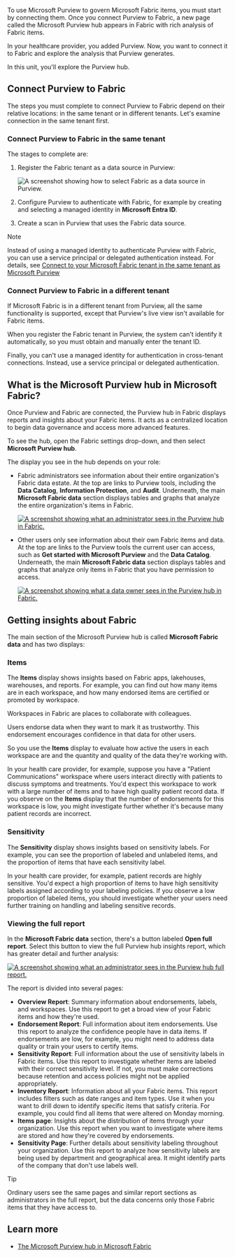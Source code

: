 To use Microsoft Purview to govern Microsoft Fabric items, you must start by connecting them. Once you connect Purview to Fabric, a new page called the Microsoft Purview hub appears in Fabric with rich analysis of Fabric items.

In your healthcare provider, you added Purview. Now, you want to connect it to Fabric and explore the analysis that Purview generates.

In this unit, you'll explore the Purview hub.

## Connect Purview to Fabric

The steps you must complete to connect Purview to Fabric depend on their relative locations: in the same tenant or in different tenants. Let's examine connection in the same tenant first.

### Connect Purview to Fabric in the same tenant

The stages to complete are:

1. Register the Fabric tenant as a data source in Purview:

    ![A screenshot showing how to select Fabric as a data source in Purview.](../media/select-fabric-data-source.png)

1. Configure Purview to authenticate with Fabric, for example by creating and selecting a managed identity in **Microsoft Entra ID**.
1. Create a scan in Purview that uses the Fabric data source.

> [!NOTE]
> Instead of using a managed identity to authenticate Purview with Fabric, you can use a service principal or delegated authentication instead. For details, see [Connect to your Microsoft Fabric tenant in the same tenant as Microsoft Purview](/purview/register-scan-fabric-tenant?context=%2Ffabric%2Fgovernance%2Fcontext%2Fcontext-purview&tabs=Scenario1#configure-credentials-for-scans-in-microsoft-purview)

### Connect Purview to Fabric in a different tenant

If Microsoft Fabric is in a different tenant from Purview, all the same functionality is supported, except that Purview's live view isn't available for Fabric items.

When you register the Fabric tenant in Purview, the system can't identify it automatically, so you must obtain and manually enter the tenant ID.

Finally, you can't use a managed identity for authentication in cross-tenant connections. Instead, use a service principal or delegated authentication.

## What is the Microsoft Purview hub in Microsoft Fabric?

Once Purview and Fabric are connected, the Purview hub in Fabric displays reports and insights about your Fabric items. It acts as a centralized location to begin data governance and access more advanced features.

To see the hub, open the Fabric settings drop-down, and then select **Microsoft Purview hub**.

The display you see in the hub depends on your role:

- Fabric administrators see information about their entire organization's Fabric data estate. At the top are links to Purview tools, including the **Data Catalog**, **Information Protection**, and **Audit**. Underneath, the main **Microsoft Fabric data** section displays tables and graphs that analyze the entire organization's items in Fabric.

    [![A screenshot showing what an administrator sees in the Purview hub in Fabric.](../media/microsoft-purview-hub-general-admin-view.png)](../media/microsoft-purview-hub-general-admin-view.png)

- Other users only see information about their own Fabric items and data. At the top are links to the Purview tools the current user can access, such as **Get started with Microsoft Purview** and the **Data Catalog**. Underneath, the main **Microsoft Fabric data** section displays tables and graphs that analyze only items in Fabric that you have permission to access.

    [![A screenshot showing what a data owner sees in the Purview hub in Fabric.](../media/microsoft-purview-hub-general-data-owner-view.png)](../media/microsoft-purview-hub-general-data-owner-view.png)

## Getting insights about Fabric

The main section of the Microsoft Purview hub is called **Microsoft Fabric data** and has two displays:

### Items

The **Items** display shows insights based on Fabric apps, lakehouses, warehouses, and reports. For example, you can find out how many items are in each workspace, and how many endorsed items are certified or promoted by workspace.

Workspaces in Fabric are places to collaborate with colleagues.

Users endorse data when they want to mark it as trustworthy. This endorsement encourages confidence in that data for other users.

So you use the **Items** display to evaluate how active the users in each workspace are and the quantity and quality of the data they're working with.

In your health care provider, for example, suppose you have a "Patient Communications" workspace where users interact directly with patients to discuss symptoms and treatments. You'd expect this workspace to work with a large number of items and to have high quality patient record data. If you observe on the **Items** display that the number of endorsements for this workspace is low, you might investigate further whether it's because many patient records are incorrect.

### Sensitivity

The **Sensitivity** display shows insights based on sensitivity labels. For example, you can see the proportion of labeled and unlabeled items, and the proportion of items that have each sensitivity label.

In your health care provider, for example, patient records are highly sensitive. You'd expect a high proportion of items to have high sensitivity labels assigned according to your labeling policies. If you observe a low proportion of labeled items, you should investigate whether your users need further training on handling and labeling sensitive records.

### Viewing the full report

In the **Microsoft Fabric data** section, there's a button labeled **Open full report**. Select this button to view the full Purview hub insights report, which has greater detail and further analysis:

[![A screenshot showing what an administrator sees in the Purview hub full report.](../media/microsoft-purview-hub-full-report-admin.png)](../media/microsoft-purview-hub-full-report-admin.png)

The report is divided into several pages:

- **Overview Report**: Summary information about endorsements, labels, and workspaces. Use this report to get a broad view of your Fabric items and how they're used.
- **Endorsement Report**: Full information about item endorsements. Use this report to analyze the confidence people have in data items. If endorsements are low, for example, you might need to address data quality or train your users to certify items.
- **Sensitivity Report**: Full information about the use of sensitivity labels in Fabric items. Use this report to investigate whether items are labeled with their correct sensitivity level. If not, you must make corrections because retention and access policies might not be applied appropriately.
- **Inventory Report**: Information about all your Fabric items. This report includes filters such as date ranges and item types. Use it when you want to drill down to identify specific items that satisfy criteria. For example, you could find all items that were altered on Monday morning.
- **Items page**: Insights about the distribution of items through your organization. Use this report when you want to investigate where items are stored and how they're covered by endorsements.
- **Sensitivity Page**: Further details about sensitivity labeling throughout your organization. Use this report to analyze how sensitivity labels are being used by department and geographical area. It might identify parts of the company that don't use labels well.

> [!TIP]
> Ordinary users see the same pages and similar report sections as administrators in the full report, but the data concerns only those Fabric items that they have access to.

## Learn more

- [The Microsoft Purview hub in Microsoft Fabric](/fabric/governance/use-microsoft-purview-hub)
